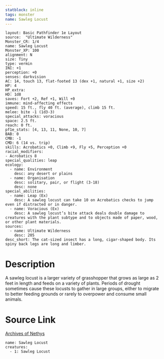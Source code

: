 ```yaml
---
statblock: inline
tags: monster
name: Sawleg Locust
---
```

```statblock
layout: Basic Pathfinder 1e Layout
source:  "Ultimate Wilderness"
Monster_CR: 1/4
name: Sawleg Locust
Monster_XP: 100
alignment: N
size: Tiny
type: vermin
INI: +1
perception: +0
senses: darkvision
AC: 14, touch 13, flat-footed 13 (dex +1, natural +1, size +2)
HP: 4
HP_extra: 
HD: 1d8
saves: Fort +2, Ref +1, Will +0
immune: mind-affecting effects
speed: 15 ft., fly 40 ft. (average), climb 15 ft.
melee: bite -1 (1d3-3)
special_attacks: voracious
space: 2.5 ft.
reach: 0 ft.
pf1e_stats: [4, 13, 11, None, 10, 7]
BAB: 0
CMB: -1
CMD: 6 (14 vs. trip)
skills: Acrobatics +0, Climb +9, Fly +5, Perception +0
racial_modifiers:
- Acrobatics 8
special_qualities: leap
ecology:
  - name: Environment
    desc: any desert or plains
  - name: Organisation
    desc: solitary, pair, or flight (3-18)
    desc: none
special_abilities:
  - name: Leap (Ex)
    desc: A sawleg locust can take 10 on Acrobatics checks to jump even if distracted or in danger.
  - name: Voracious (Ex)
    desc: A sawleg locust’s bite attack deals double damage to creatures with the plant subtype and to objects made of paper, wood, or other plant materials.
sources:
  - name: Ultimate Wilderness
    desc: 205
desc_short: The cat-sized insect has a long, cigar-shaped body. Its spiny back legs are long and limber.
```
# Description
A sawleg locust is a larger variety of grasshopper that grows as large as 2 feet in length and feeds on a variety of plants. Periods of drought sometimes cause these locusts to gather in large groups, either to migrate to better feeding grounds or rarely to overpower and consume small animals.
# Source Link
[Archives of Nethys](https://aonprd.com/MonsterDisplay.aspx?ItemName=Sawleg%20Locust)
```encounter-table
name: Sawleg Locust
creatures:
  - 1: Sawleg Locust
```
